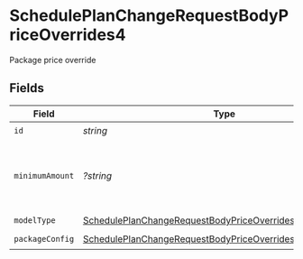 # SchedulePlanChangeRequestBodyPriceOverrides4

Package price override


## Fields

| Field                                                                                                                                             | Type                                                                                                                                              | Required                                                                                                                                          | Description                                                                                                                                       | Example                                                                                                                                           |
| ------------------------------------------------------------------------------------------------------------------------------------------------- | ------------------------------------------------------------------------------------------------------------------------------------------------- | ------------------------------------------------------------------------------------------------------------------------------------------------- | ------------------------------------------------------------------------------------------------------------------------------------------------- | ------------------------------------------------------------------------------------------------------------------------------------------------- |
| `id`                                                                                                                                              | *string*                                                                                                                                          | :heavy_check_mark:                                                                                                                                | N/A                                                                                                                                               |                                                                                                                                                   |
| `minimumAmount`                                                                                                                                   | *?string*                                                                                                                                         | :heavy_minus_sign:                                                                                                                                | The subscription's override minimum amount for this price.                                                                                        | 1.23                                                                                                                                              |
| `modelType`                                                                                                                                       | [SchedulePlanChangeRequestBodyPriceOverrides4ModelType](../../models/operations/SchedulePlanChangeRequestBodyPriceOverrides4ModelType.md)         | :heavy_check_mark:                                                                                                                                | N/A                                                                                                                                               | package                                                                                                                                           |
| `packageConfig`                                                                                                                                   | [SchedulePlanChangeRequestBodyPriceOverrides4PackageConfig](../../models/operations/SchedulePlanChangeRequestBodyPriceOverrides4PackageConfig.md) | :heavy_check_mark:                                                                                                                                | N/A                                                                                                                                               |                                                                                                                                                   |